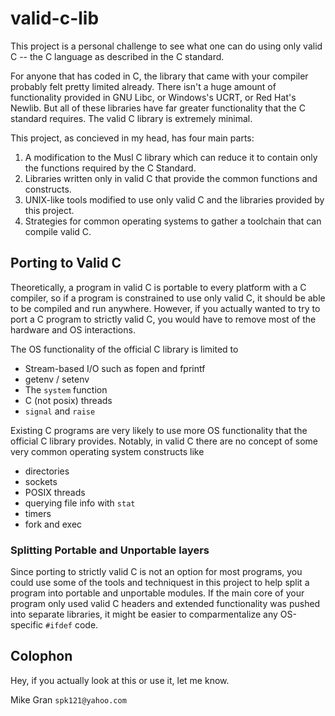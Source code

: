 # valid-c-lib
This project is a personal challenge to see what one can do using only valid C -- the C language as described in the C standard.

For anyone that has coded in C, the library that came with your compiler probably felt pretty limited already.  There isn't a huge amount of functionality provided in GNU Libc, or Windows's UCRT, or Red Hat's Newlib.  But all of these libraries have far greater functionality that the C standard requires.  The valid C library is extremely minimal.

This project, as concieved in my head, has four main parts:
1. A modification to the Musl C library which can reduce it to contain only the functions required by the C Standard.
2. Libraries written only in valid C that provide the common functions and constructs.
3. UNIX-like tools modified to use only valid C and the libraries provided by this project.
4. Strategies for common operating systems to gather a toolchain that can compile valid C.

## Porting to Valid C

Theoretically, a program in valid C is portable to every platform with a C compiler, so if a program is constrained to use only valid C, it should be able to be compiled and run anywhere.  However, if you actually wanted to try to port a C program to strictly valid C, you would have to remove most of the hardware and OS interactions.

The OS functionality of the official C library is limited to
* Stream-based I/O such as fopen and fprintf
* getenv / setenv
* The `system` function
* C (not posix) threads
* `signal` and `raise`

Existing C programs are very likely to use more OS functionality that the official C library provides.  Notably, in valid C there are no concept of some very common operating system constructs like
- directories
- sockets
- POSIX threads
- querying file info with `stat`
- timers
- fork and exec

### Splitting Portable and Unportable layers

Since porting to strictly valid C is not an option for most programs, you could use some of the tools and techniquest in this project to help split a program into portable and unportable modules.  If the main core of your program only used valid C headers and extended functionality was pushed into separate libraries, it might be easier to comparmentalize any OS-specific `#ifdef` code.

## Colophon

Hey, if you actually look at this or use it, let me know.

Mike Gran `spk121@yahoo.com`
